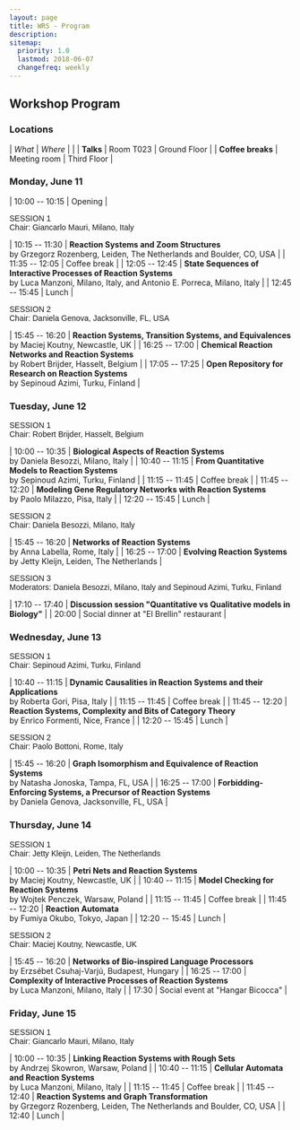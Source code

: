 ```yaml
---
layout: page
title: WRS - Program
description:
sitemap:
  priority: 1.0
  lastmod: 2018-06-07
  changefreq: weekly
---
```


## Workshop Program

### Locations

| <i>What</i>       | <i>Where</i> |              |
| __Talks__         | Room T023    | Ground Floor |
| __Coffee breaks__ | Meeting room | Third Floor  |

### Monday, June 11

| 10:00 -- 10:15 | Opening |
 
<div style="font-family:Source Sans Pro,Helvetica,sans-serif">SESSION 1</div>
<div style="font-family:Helvetica,sans-serif">Chair: Giancarlo Mauri, Milano, Italy</div>

| 10:15 -- 11:30 | __Reaction Systems and Zoom Structures__<br> by Grzegorz Rozenberg, Leiden, The Netherlands and Boulder, CO, USA                           |
| 11:35 -- 12:05 | Coffee break                                                                                                                               |
| 12:05 -- 12:45 | __State Sequences of Interactive Processes of Reaction Systems__<br> by Luca Manzoni, Milano, Italy, and Antonio E. Porreca, Milano, Italy |
| 12:45 -- 15:45 | Lunch                                                                                                                                      |

<div style="font-family:Source Sans Pro,Helvetica,sans-serif">SESSION 2</div>
<div style="font-family:Helvetica,sans-serif">Chair: Daniela Genova, Jacksonville, FL, USA</div>

| 15:45 -- 16:20 | __Reaction Systems, Transition Systems, and Equivalences__<br> by Maciej Koutny, Newcastle, UK      |
| 16:25 -- 17:00 | __Chemical Reaction Networks and Reaction Systems__<br> by Robert Brijder, Hasselt, Belgium         |
| 17:05 -- 17:25 | __Open Repository for Research on Reaction Systems__<br> by Sepinoud Azimi, Turku, Finland          |

### Tuesday, June 12

<div style="font-family:Source Sans Pro,Helvetica,sans-serif">SESSION 1</div>
<div style="font-family:Helvetica,sans-serif">Chair: Robert Brijder, Hasselt, Belgium</div>

| 10:00 -- 10:35 | __Biological Aspects of Reaction Systems__<br> by Daniela Besozzi, Milano, Italy                                                                         |
| 10:40 -- 11:15 | __From Quantitative Models to Reaction Systems__<br> by Sepinoud Azimi, Turku, Finland                                                                   |
| 11:15 -- 11:45 | Coffee break                                                                                                                                             |
| 11:45 -- 12:20 | __Modeling Gene Regulatory Networks with Reaction Systems__<br> by Paolo Milazzo, Pisa, Italy                                                            |
| 12:20 -- 15:45 | Lunch                                                                                                                                                    |

<div style="font-family:Source Sans Pro,Helvetica,sans-serif">SESSION 2</div>
<div style="font-family:Helvetica,sans-serif">Chair: Daniela Besozzi, Milano, Italy</div>

| 15:45 -- 16:20 | __Networks of Reaction Systems__<br> by Anna Labella, Rome, Italy                                                                                        |
| 16:25 -- 17:00 | __Evolving Reaction Systems__<br> by Jetty Kleijn, Leiden, The Netherlands                                                                               |

<div style="font-family:Source Sans Pro,Helvetica,sans-serif">SESSION 3</div>
<div style="font-family:Helvetica,sans-serif">Moderators: Daniela Besozzi, Milano, Italy and Sepinoud Azimi, Turku, Finland</div>

| 17:10 -- 17:40 | __Discussion session "Quantitative vs Qualitative models in Biology"__ |
| 20:00          | Social dinner at "El Brellin" restaurant                               |

### Wednesday, June 13

<div style="font-family:Source Sans Pro,Helvetica,sans-serif">SESSION 1</div>
<div style="font-family:Helvetica,sans-serif">Chair: Sepinoud Azimi, Turku, Finland</div>

| 10:40 -- 11:15 | __Dynamic Causalities in Reaction Systems and their Applications__<br> by Roberta Gori, Pisa, Italy            |
| 11:15 -- 11:45 | Coffee break                                                                                                   |
| 11:45 -- 12:20 | __Reaction Systems, Complexity and Bits of Category Theory__<br> by Enrico Formenti, Nice, France              |
| 12:20 -- 15:45 | Lunch                                                                                                          |

<div style="font-family:Source Sans Pro,Helvetica,sans-serif">SESSION 2</div>
<div style="font-family:Helvetica,sans-serif">Chair:  Paolo  Bottoni, Rome, Italy</div>

| 15:45 -- 16:20 | __Graph Isomorphism and Equivalence of Reaction Systems__<br> by Natasha Jonoska, Tampa, FL, USA               |
| 16:25 -- 17:00 | __Forbidding-Enforcing Systems, a Precursor of Reaction Systems__<br> by Daniela Genova, Jacksonville, FL, USA |

### Thursday, June 14

<div style="font-family:Source Sans Pro,Helvetica,sans-serif">SESSION 1</div>
<div style="font-family:Helvetica,sans-serif">Chair: Jetty Kleijn, Leiden, The Netherlands</div>

| 10:00 -- 10:35 | __Petri Nets and Reaction Systems__<br> by Maciej Koutny, Newcastle, UK                          |
| 10:40 -- 11:15 | __Model Checking for Reaction Systems__<br> by Wojtek Penczek, Warsaw, Poland                    |
| 11:15 -- 11:45 | Coffee break                                                                                     |
| 11:45 -- 12:20 | __Reaction Automata__<br> by Fumiya Okubo, Tokyo, Japan                                          |
| 12:20 -- 15:45 | Lunch                                                                                            |

<div style="font-family:Source Sans Pro,Helvetica,sans-serif">SESSION 2</div>
<div style="font-family:Helvetica,sans-serif">Chair:  Maciej Koutny, Newcastle, UK</div>

| 15:45 -- 16:20 | __Networks of Bio-inspired Language Processors__<br> by Erzsébet Csuhaj-Varjú, Budapest, Hungary |
| 16:25 -- 17:00 | __Complexity of Interactive Processes of Reaction Systems__ <br> by Luca Manzoni, Milano, Italy  |
| 17:30          | Social event at "Hangar Bicocca"                                                                 |

### Friday, June 15

<div style="font-family:Source Sans Pro,Helvetica,sans-serif">SESSION 1</div>
<div style="font-family:Helvetica,sans-serif">Chair:  Giancarlo Mauri, Milano, Italy</div>

| 10:00 -- 10:35 | __Linking Reaction Systems with Rough Sets__<br> by Andrzej Skowron, Warsaw, Poland                                   |
| 10:40 -- 11:15 | __Cellular Automata and Reaction Systems__<br> by Luca Manzoni, Milano, Italy                                         |
| 11:15 -- 11:45 | Coffee break                                                                                                          |
| 11:45 -- 12:40 | __Reaction Systems and Graph Transformation__<br> by Grzegorz Rozenberg, Leiden, The Netherlands and Boulder, CO, USA |
| 12:40          | Lunch                                                                                                                 |
